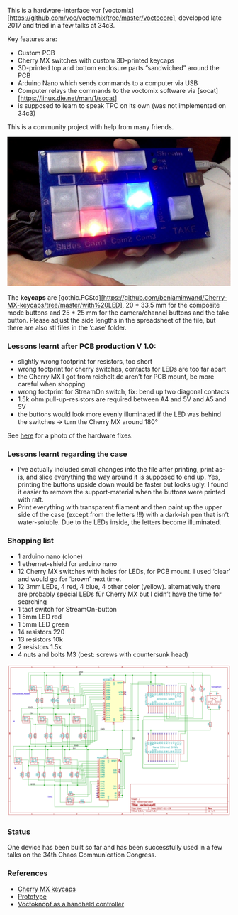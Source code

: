 This is a hardware-interface vor [voctomix][https://github.com/voc/voctomix/tree/master/voctocore], developed late 2017 and tried in a few talks at 34c3.

Key features are:

* Custom PCB
* Cherry MX switches with custom 3D-printed keycaps
* 3D-printed top and bottom enclosure parts “sandwiched” around the PCB
* Arduino Nano which sends commands to a computer via USB
* Computer relays the commands to the voctomix software via [socat][https://linux.die.net/man/1/socat]
* is supposed to learn to speak TPC on its own (was not implemented on 34c3)

This is a community project with help from many friends.

![graphics/Foto-am-21.12.17.jpg](graphics/Foto-am-21.12.17.jpg)

The **keycaps** are [gothic.FCStd][https://github.com/benjaminwand/Cherry-MX-keycaps/tree/master/with%20LED], 20 * 33,5 mm for the composite mode buttons and 25 * 25 mm for the camera/channel buttons and the take button. Please adjust the side lengths in the spreadsheet of the file, but there are also stl files in the ‘case’ folder.

### Lessons learnt after PCB production V 1.0: 
* slightly wrong footprint for resistors, too short
* wrong footprint for cherry switches, contacts for LEDs are too far apart
* the Cherry MX I got from reichelt.de aren’t for PCB mount, be more careful when shopping
* wrong footprint for StreamOn switch, fix: bend up two diagonal contacts
* 1.5k ohm pull-up-resistors are required between A4 and 5V and A5 and 5V
* the buttons would look more evenly illuminated if the LED was behind the switches -> turn the Cherry MX around 180°

See [here](graphics/bugfixes.jpg) for a photo of the hardware fixes.

### Lessons learnt regarding the case
* I’ve actually included small changes into the file after printing, print as-is, and slice everything the way around it is supposed to end up. Yes, printing the buttons upside down would be faster but looks ugly. I found it easier to remove the support-material when the buttons were printed with raft.
* Print everything with transparent filament and then paint up the upper side of the case (except from the letters !!!) with a dark-ish pen that isn’t water-soluble. Due to the LEDs inside, the letters become illuminated.

### Shopping list
* 1 arduino nano (clone)
* 1 ethernet-shield for arduino nano
* 12 Cherry MX switches with holes for LEDs, for PCB mount. I used ‘clear’ and would go for ‘brown’ next time.
* 12 3mm LEDs, 4 red, 4 blue, 4 other color (yellow). alternatively there are probably special LEDs für Cherry MX but I didn’t have the time for searching
* 1 tact switch for StreamOn-button 
* 1 5mm LED red
* 1 5mm LED green
* 14 resistors 220
* 13 resistors 10k
* 2 resistors 1.5k
* 4 nuts and bolts M3 (best: screws with countersunk head)

![graphics/Schaltplan.png](graphics/Schaltplan.png)

### Status
One device has been built so far and has been successfully used in a few talks on the 34th Chaos Communication Congress.

### References
* [Cherry MX keycaps](https://github.com/benjaminwand/Cherry-MX-keycaps)
* [Prototype](https://github.com/benjaminwand/voctoknopf-Geekend-prototype)
* [Voctoknopf as a handheld controller](https://github.com/benjaminwand/voctoplay)